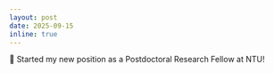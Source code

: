 ```yaml
---
layout: post
date: 2025-09-15
inline: true
---
```


 💂 Started my new position as a Postdoctoral Research Fellow at NTU!